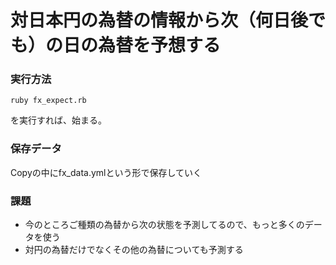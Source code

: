 # 対日本円の為替の情報から次（何日後でも）の日の為替を予想する

### 実行方法
```shell
ruby fx_expect.rb
```

を実行すれば、始まる。   


### 保存データ
Copyの中にfx_data.ymlという形で保存していく


### 課題
* 今のところご種類の為替から次の状態を予測してるので、もっと多くのデータを使う
* 対円の為替だけでなくその他の為替についても予測する




